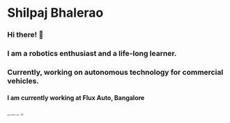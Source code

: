 # Shilpaj Bhalerao
### Hi there! 👋
### I am a robotics enthusiast and a life-long learner. 
### Currently, working on autonomous technology for commercial vehicles.

#### I am currently working at Flux Auto, Bangalore

[<img src="https://github.com/Shilpaj1994/TurtleSim-Sketch/blob/master/docs/linkedin_logo.png?raw=true" alt="LinkedIn Logo" style="zoom: 25%;" />](https://www.linkedin.com/in/shilpaj-bhalerao/)   [<img src="https://github.com/Shilpaj1994/TurtleSim-Sketch/blob/master/docs/youtube_logo.png?raw=true" style="zoom: 35%;">](https://www.youtube.com/channel/UCucf49_Iau18mG5YFFCSpmw?view_as=subscriber)



<!--
- 🔭 I’m currently working on ...
- 🌱 I’m currently learning ...
- 👯 I’m looking to collaborate on ...
- 🤔 I’m looking for help with ...
- 💬 Ask me about ...
- 📫 How to reach me: ...
- 😄 Pronouns: ...
- ⚡ Fun fact: ...
-->
